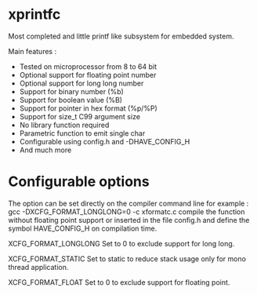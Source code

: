 xprintfc
========

Most completed and little printf like subsystem for embedded system.

Main features :

 - Tested on microprocessor from 8 to 64 bit
 - Optional support for floating point number
 - Optional support for long long number
 - Support for binary number (%b)
 - Support for boolean value (%B)
 - Support for pointer in hex format (%p/%P)
 - Support for size_t C99 argument size
 - No library function required
 - Parametric function to emit single char
 - Configurable using config.h and -DHAVE_CONFIG_H
 - And much more


Configurable options
========================================================================

The option can be set directly on the compiler command line
for example :
  gcc -DXCFG_FORMAT_LONGLONG=0 -c xformatc.c
compile the function without floating point support or inserted
in the file config.h and define the symbol HAVE_CONFIG_H on
compilation time.


XCFG_FORMAT_LONGLONG    Set to 0 to exclude support for long long.

XCFG_FORMAT_STATIC      Set to static to reduce stack usage only
                        for mono thread application.

XCFG_FORMAT_FLOAT       Set to 0 to exclude support for floating point.

